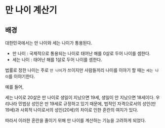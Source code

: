 # 만 나이 계산기

## 배경

<p>대한민국에서는 만 나이와 세는 나이가 통용된다.</p>

- 만 나이 : 국제적으로 통용되는 나이로 태어난 해를 0살로 두어 나이를 셈한다.
- 세는 나이 : 태어난 해를 1살로 두어 나이를 셈한다.

법률로 정한 나이는 주로 `만 나이`가 쓰이지만 사람들끼리 나이를 이야기 할 때는 `세는 나이`를 이야기한다.

예를 들어,

세는 나이로 20살은 만 나이로 생일이 지났으면 19세, 생일이 안 지났으면 18세이다. 우리나라 민법상 성인은 만 19세로 규정하고 있기 때문에, 법적인 자격으로서의 성인(만 19세)과 사회적 나이로서의 성인(20세)의 차이로 인한 혼란의 여지가 있다. 

따라서 이러한 혼란을 줄이기 위해 만 나이를 계산하는 기능을 고려하게 되었다.